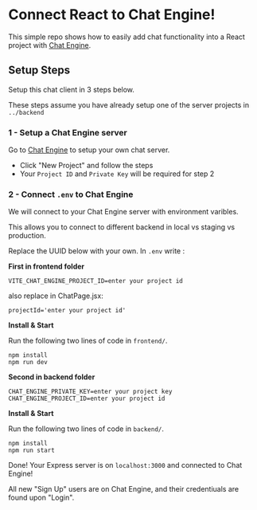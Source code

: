 # Connect React to Chat Engine!

This simple repo shows how to easily add chat functionality into a React project with [Chat Engine](https://chatengine.io).

## Setup Steps

Setup this chat client in 3 steps below.

These steps assume you have already setup one of the server projects in `../backend` 

### 1 - Setup a Chat Engine server

Go to [Chat Engine](https://chatengine.io) to setup your own chat server.

- Click "New Project" and follow the steps
- Your `Project ID` and `Private Key` will be required for step 2

### 2 - Connect `.env` to Chat Engine

We will connect to your Chat Engine server with environment varibles.

This allows you to connect to different backend in local vs staging vs production.

Replace the UUID below with your own. In `.env` write :

**First in frontend folder**
```
VITE_CHAT_ENGINE_PROJECT_ID=enter your project id
```
also replace in ChatPage.jsx:
```
projectId='enter your project id'
```
**Install & Start**

Run the following two lines of code in `frontend/`.

```
npm install
npm run dev
```
**Second in backend folder**
```
CHAT_ENGINE_PRIVATE_KEY=enter your project key
CHAT_ENGINE_PROJECT_ID=enter your project id

```

**Install & Start**

Run the following two lines of code in `backend/`.

```
npm install
npm run start
```

Done! Your Express server is on `localhost:3000` and connected to Chat Engine!

All new "Sign Up" users are on Chat Engine, and their credentiuals are found upon "Login".

